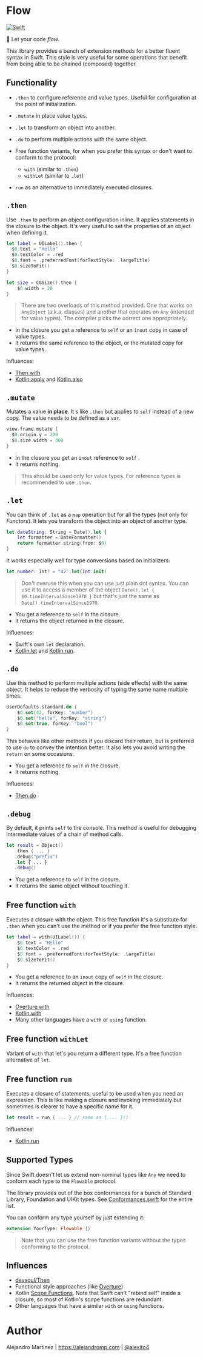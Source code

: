 # Flow

[![Swift](https://github.com/alexito4/Flow/actions/workflows/swift.yml/badge.svg)](https://github.com/alexito4/Flow/actions/workflows/swift.yml)

🌊 Let your code *flow*.

This library provides a bunch of extension methods for a better fluent syntax in Swift. This style is very useful for some operations that benefit from being able to be chained (composed) together.

## Functionality

- `.then` to configure reference and value types. Useful for configuration at the point of initialization.

- `.mutate` in place value types.
- `.let` to transform an object into another.
- `.do` to perform multiple actions with the same object.
- Free function variants, for when you prefer this syntax or don't want to conform to the protocol:
  - `with` (similar to `.then`)
  - `withLet` (similar to `.let`)
- `run` as an alternative to immediately executed closures.

## `.then`

Use `.then` to perform an object configuration inline. It applies statements in the closure to the object. It's very useful to set the properties of an object when defining it.

```swift
let label = UILabel().then {
  $0.text = "Hello"
  $0.textColor = .red
  $0.font = .preferredFont(forTextStyle: .largeTitle)
  $0.sizeToFit()
}

let size = CGSize().then {
	$0.width = 20
}
```

> There are two overloads of this method provided. One that works on `AnyObject` (a.k.a. classes) and another that operates on `Any` (intended for value types). The compiler picks the correct one appropriately.

- In the closure you get a reference to `self` or an `inout` copy in case of value types.
- It returns the same reference to the object, or the mutated copy for value types.

Influences:

- [Then.with](https://github.com/devxoul/Then/blob/master/Sources/Then/Then.swift#L42)
- [Kotlin.apply](https://kotlinlang.org/docs/scope-functions.html#apply) and [Kotlin.also](https://kotlinlang.org/docs/scope-functions.html#also)

## `.mutate`

Mutates a value **in place**. It s like `.then` but applies to `self` instead of a new copy. The value needs to be defined as a `var`.

```swift
view.frame.mutate {
  $0.origin.y = 200
  $0.size.width = 300
}
```

- In the closure you get an `inout` reference to `self` .
- It returns nothing.

> This should be used only for value types. For reference types is recommended to use `.then`.

## `.let`

You can think of `.let` as a `map` operation but for all the types (not only for *Functors*). It lets you transform the object into an object of another type.

```swift
let dateString: String = Date().let {
    let formatter = DateFormatter()
    return formatter.string(from: $0)
}
```

It works especially well for type conversions based on initializers:

```swift
let number: Int? = "42".let(Int.init)
```

> Don't overuse this when you can use just plain dot syntax. You can use it to access a member of the object `Date().let { $0.timeIntervalSince1970 }` but that's just the same as `Date().timeIntervalSince1970`. 

- You get a reference to `self` in the closure.
- It returns the object returned in the closure.

Influences:

- Swift's own `let` declaration.
- [Kotlin.let](https://kotlinlang.org/docs/scope-functions.html#let) and [Kotlin.run](https://kotlinlang.org/docs/scope-functions.html#run).

##  `.do`

Use this method to perform multiple actions (side effects) with the same object. It helps to reduce the verbosity of typing the same name multiple times.

```swift
UserDefaults.standard.do {
    $0.set(42, forKey: "number")
    $0.set("hello", forKey: "string")
    $0.set(true, forKey: "bool")
}
```

This behaves like other methods if you discard their return, but is preferred to use `do` to convey the intention better. It also lets you avoid writing the `return` on some occasions.

- You get a reference to `self` in the closure.
- It returns nothing.

Influences:

- [Then.do](https://github.com/devxoul/Then/blob/master/Sources/Then/Then.swift#L56)

## `.debug`

By default, it prints `self` to the console. This method is useful for debugging intermediate values of a chain of method calls.

```swift
let result = Object()
   .then { ... }
   .debug("prefix")
   .let { ... }
   .debug()
```

- You get a reference to `self` in the closure.
- It returns the same object without touching it.

## Free function `with`
Executes a closure with the object. This free function it's a substitute for `.then` when you can't use the method or if you prefer the free function style.

```swift
let label = with(UILabel()) {
    $0.text = "Hello"
    $0.textColor = .red
    $0.font = .preferredFont(forTextStyle: .largeTitle)
    $0.sizeToFit()
}
```

- You get a reference to an `inout` copy of `self` in the closure.
- It returns the returned object in the closure.

Influences:

- [Overture.with](https://github.com/pointfreeco/swift-overture#with-and-update)
- [Kotlin.with](https://kotlinlang.org/docs/scope-functions.html#with)
- Many other languages have a `with` or `using` function.

## Free function `withLet`
Variant of `with` that let's you return a different type. It's a free function alternative of `let`.

## Free function `run`
Executes a closure of statements, useful to be used when you need an expression. This is like making a closure and invoking immediately but sometimes is clearer to have a specific name for it.

```swift
let result = run { ... } // same as { ... }()
```

Influences:

- [Kotlin.run](https://kotlinlang.org/docs/scope-functions.html#run)


## Supported Types

Since Swift doesn't let us extend non-nominal types like `Any` we need to conform each type to the `Flowable` protocol. 

The library provides out of the box conformances for a bunch of Standard Library, Foundation and UIKit types. See [Conformances.swift](/Sources/Flow/Conformances.swift) for the entire list.

You can conform any type yourself by just extending it:

```swift
extension YourType: Flowable {}
```

> Note that you can use the free function variants without the types conforming to the protocol.

## Influences

- [devxoul/Then](https://github.com/devxoul/Then)
- Functional style approaches (like [Overture](https://github.com/pointfreeco/swift-overture))
- Kotlin [Scope Functions](https://kotlinlang.org/docs/scope-functions.html). Note that Swift can't "rebind self" inside a closure, so most of Kotlin's scope functions are redundant.
- Other languages that have a similar `with` or `using` functions.

# Author

Alejandro Martinez | https://alejandromp.com | [@alexito4](https://twitter.com/alexito4)
